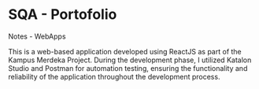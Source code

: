 # SQA - Portofolio
Notes -  WebApps

This is a web-based application developed using ReactJS as part of the Kampus Merdeka Project. During the development phase, I utilized Katalon Studio and Postman for automation testing, ensuring the functionality and reliability of the application throughout the development process.
